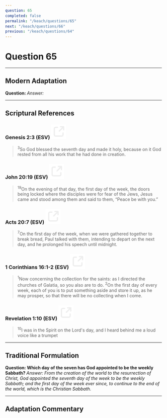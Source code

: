 ```yaml
---
question: 65
completed: false
permalink: "/keach/questions/65"
next: "/keach/questions/66"
previous: "/keach/questions/64"
---
```

# Question 65
---
## Modern Adaptation
<strong>
    Question:
</strong>

<em>
    Answer:
</em>

---
## Scriptural References
### Genesis 2:3 (ESV) <a href="https://biblegateway.com/passage/?search=Genesis+2%3A3&version=ESV"><img src="/assets/svg/link.svg"/></a>
> <sup>3</sup>So God blessed the seventh day and made it holy, because on it God rested from all his work that he had done in creation.

### John 20:19 (ESV) <a href="https://biblegateway.com/passage/?search=John+20%3A19&version=ESV"><img src="/assets/svg/link.svg"/></a>
> <sup>19</sup>On the evening of that day, the first day of the week, the doors being locked where the disciples were for fear of the Jews, Jesus came and stood among them and said to them, “Peace be with you.”

### Acts 20:7 (ESV) <a href="https://biblegateway.com/passage/?search=Acts+20%3A7&version=ESV"><img src="/assets/svg/link.svg"/></a>
> <sup>7</sup>On the first day of the week, when we were gathered together to break bread, Paul talked with them, intending to depart on the next day, and he prolonged his speech until midnight.

### 1 Corinthians 16:1-2 (ESV) <a href="https://biblegateway.com/passage/?search=1+Corinthians+16%3A1-2&version=ESV"><img src="/assets/svg/link.svg"/></a>
> <sup>1</sup>Now concerning the collection for the saints: as I directed the churches of Galatia, so you also are to do.
> <sup>2</sup>On the first day of every week, each of you is to put something aside and store it up, as he may prosper, so that there will be no collecting when I come.

### Revelation 1:10 (ESV) <a href="https://biblegateway.com/passage/?search=Revelation+1%3A10&version=ESV"><img src="/assets/svg/link.svg"/></a>
> <sup>10</sup>I was in the Spirit on the Lord's day, and I heard behind me a loud voice like a trumpet

---
## Traditional Formulation
<strong>
    Question: Which day of the seven has God appointed to be the weekly Sabbath?
</strong>

<em>
    Answer: From the creation of the world to the resurrection of Christ, God appointed the seventh day of the week to be the weekly Sabbath; and the first day of the week ever since, to continue to the end of the world, which is the Christian Sabbath.
</em>

---
## Adaptation Commentary
